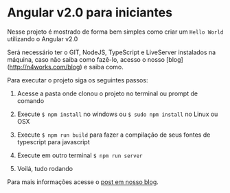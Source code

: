 # Angular v2.0 para iniciantes

Nesse projeto é mostrado de forma bem simples como criar um ```Hello World``` utilizando o Angular v2.0

Será necessário ter o GIT, NodeJS, TypeScript e LiveServer instalados na máquina, caso não saiba como fazê-lo, acesso o nosso [blog] (http://n4works.com/blog) e saiba como.

Para executar o projeto siga os seguintes passos:

1. Acesse a pasta onde clonou o projeto no terminal ou prompt de comando

2. Execute ```$ npm install``` no windows ou ```$ sudo npm install``` no Linux ou OSX

4. Execute ```$ npm run build``` para fazer a compilação de seus fontes de typescript para javascript

5. Execute em outro terminal ```$ npm run server```

6. Voilá, tudo rodando

Para mais informações acesse o [post em nosso blog](http://n4works.com/blog/angular2-hello-world).
